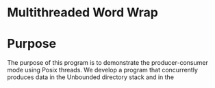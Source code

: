 # Multithreaded Word Wrap

# Purpose
The purpose of this program is to demonstrate the producer-consumer mode using Posix threads. We develop a program that concurrently produces data in the Unbounded directory stack and in the 
